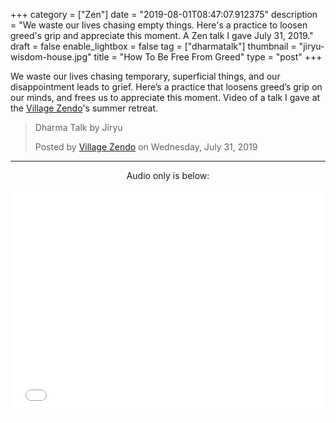 +++
category = ["Zen"]
date = "2019-08-01T08:47:07.912375"
description = "We waste our lives chasing empty things. Here's a practice to loosen greed's grip and appreciate this moment. A Zen talk I gave July 31, 2019."
draft = false
enable_lightbox = false
tag = ["dharmatalk"]
thumbnail = "jiryu-wisdom-house.jpg"
title = "How To Be Free From Greed"
type = "post"
+++

We waste our lives chasing temporary, superficial things, and our disappointment leads to grief. Here’s a practice that loosens greed’s grip on our minds, and frees us to appreciate this moment. Video of a talk I gave at the [Village Zendo](https://villagezendo.org)'s summer retreat.

<div id="fb-root"></div>
<script async defer crossorigin="anonymous" src="https://connect.facebook.net/en_US/sdk.js#xfbml=1&version=v4.0&appId=161024807245599"></script>
<div class="fb-video" data-href="https://www.facebook.com/VillageZendo/videos/638040653366977/" data-width="640" data-show-text="false"><blockquote cite="https://developers.facebook.com/VillageZendo/videos/638040653366977/" class="fb-xfbml-parse-ignore"><a href="https://developers.facebook.com/VillageZendo/videos/638040653366977/"></a><p>Dharma Talk by Jiryu</p>Posted by <a href="https://www.facebook.com/VillageZendo/">Village Zendo</a> on Wednesday, July 31, 2019</blockquote></div>

---

<div style="text-align: center"><p>Audio only is below:</p></div>

<iframe style="border: none; margin-bottom:30px" src="//html5-player.libsyn.com/embed/episode/id/10733075/height/360/theme/legacy/thumbnail/no/direction/backward/" height="360" width="100%" scrolling="no"  allowfullscreen webkitallowfullscreen mozallowfullscreen oallowfullscreen msallowfullscreen></iframe>
